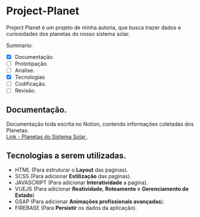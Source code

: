 # Project-Planet

Project Planet é um projeto de minha autoria, que busca trazer dados e curiosidades dos planetas do nosso sistema solar.

Summario:
- [x] Documentação.
- [ ] Prototipação.
- [ ] Analise.
- [x] Tecnologias
- [ ] Codificação.
- [ ] Revisão.

## Documentação.
Documentação toda escrita no Notion, contendo informações coletadas dos Planetas.   
[Link - Planetas do Sistema Solar ](https://transparent-piano-d30.notion.site/Planetas-do-Sistema-Solar-0e8537576d5548059717bb1a7958928a).  

## Tecnologias a serem utilizadas.
- HTML (Para estruturar o **Layout** das paginas).
- SCSS (Para adicionar **Estilização** das paginas).
- JAVASCRIPT (Para adicionar **Interatividade** a pagina).
- VUEJS (Para adicionar **Reatividade**, **Roteamento** e **Gerenciamento de Estado**)
- GSAP (Para adicionar **Animações profissionais avançadas**).
- FIREBASE (Para **Persistir** os dados da aplicação).



